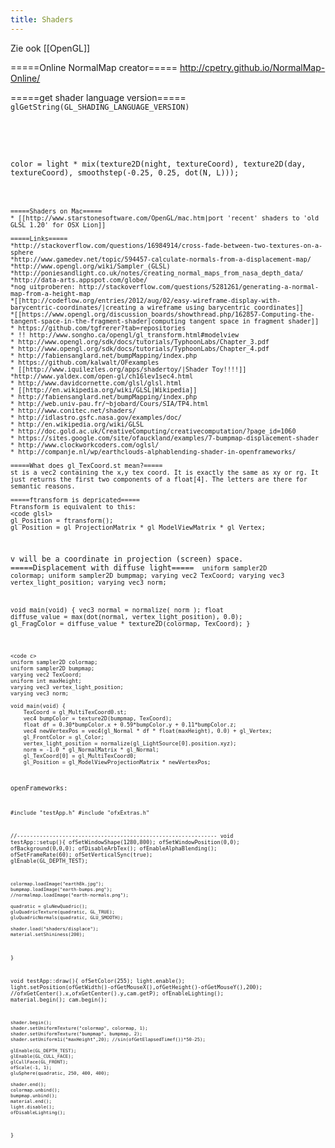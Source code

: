```yaml
---
title: Shaders
---
```

Zie ook [[OpenGL]]

=====Online NormalMap creator=====
http://cpetry.github.io/NormalMap-Online/

=====get shader language version=====
<code c>
glGetString(GL_SHADING_LANGUAGE_VERSION)
```

```
color = light * mix(texture2D(night, textureCoord), 
   texture2D(day, textureCoord), 
   smoothstep(-0.25, 0.25, dot(N, L)));
```

=====Shaders on Mac=====
* [[http://www.starstonesoftware.com/OpenGL/mac.htm|port 'recent' shaders to 'old GLSL 1.20' for OSX Lion]]

=====Links=====
*http://stackoverflow.com/questions/16984914/cross-fade-between-two-textures-on-a-sphere
*http://www.gamedev.net/topic/594457-calculate-normals-from-a-displacement-map/
*http://www.opengl.org/wiki/Sampler_(GLSL)
*http://poniesandlight.co.uk/notes/creating_normal_maps_from_nasa_depth_data/
*http://data-arts.appspot.com/globe/
*nog uitproberen: http://stackoverflow.com/questions/5281261/generating-a-normal-map-from-a-height-map
*[[http://codeflow.org/entries/2012/aug/02/easy-wireframe-display-with-barycentric-coordinates/|creating a wireframe using barycentric coordinates]]
*[[https://www.opengl.org/discussion_boards/showthread.php/162857-Computing-the-tangent-space-in-the-fragment-shader|computing tangent space in fragment shader]]
* https://github.com/tgfrerer?tab=repositories
* !! http://www.songho.ca/opengl/gl_transform.html#modelview
* http://www.opengl.org/sdk/docs/tutorials/TyphoonLabs/Chapter_3.pdf
* http://www.opengl.org/sdk/docs/tutorials/TyphoonLabs/Chapter_4.pdf
* http://fabiensanglard.net/bumpMapping/index.php
* https://github.com/kalwalt/OFexamples
* [[http://www.iquilezles.org/apps/shadertoy/|Shader Toy!!!!]]
*http://www.yaldex.com/open-gl/ch16lev1sec4.html
* http://www.davidcornette.com/glsl/glsl.html
* [[http://en.wikipedia.org/wiki/GLSL|Wikipedia]]
* http://fabiensanglard.net/bumpMapping/index.php
* http://web.univ-pau.fr/~bjobard/Cours/SIA/TP4.html
* http://www.conitec.net/shaders/ 
* http://idlastro.gsfc.nasa.gov/examples/doc/
* http://en.wikipedia.org/wiki/GLSL
* http://doc.gold.ac.uk/CreativeComputing/creativecomputation/?page_id=1060
* https://sites.google.com/site/ofauckland/examples/7-bumpmap-displacement-shader
* http://www.clockworkcoders.com/oglsl/
* http://companje.nl/wp/earthclouds-alphablending-shader-in-openframeworks/

=====What does gl_TexCoord.st mean?=====
st is a vec2 containing the x,y tex coord. It is exactly the same as xy or rg. It just returns the first two components of a float[4]. The letters are there for semantic reasons.

=====ftransform is depricated=====
Ftransform is equivalent to this:
<code glsl>
gl_Position = ftransform();
gl_Position = gl_ProjectionMatrix * gl_ModelViewMatrix * gl_Vertex;
```

v will be a coordinate in projection (screen) space.
=====Displacement with diffuse light=====
<code c>
uniform sampler2D colormap;
uniform sampler2D bumpmap;
varying vec2  TexCoord;
varying vec3 vertex_light_position;
varying vec3 norm;


void main(void) {
   vec3 normal = normalize( norm );
   float diffuse_value = max(dot(normal, vertex_light_position), 0.0);
   gl_FragColor = diffuse_value * texture2D(colormap, TexCoord);
}
```

<code c>
uniform sampler2D colormap;
uniform sampler2D bumpmap;
varying vec2 TexCoord;
uniform int maxHeight;
varying vec3 vertex_light_position;
varying vec3 norm;

void main(void) {
    TexCoord = gl_MultiTexCoord0.st;
    vec4 bumpColor = texture2D(bumpmap, TexCoord);
    float df = 0.30*bumpColor.x + 0.59*bumpColor.y + 0.11*bumpColor.z;
    vec4 newVertexPos = vec4(gl_Normal * df * float(maxHeight), 0.0) + gl_Vertex;
    gl_FrontColor = gl_Color;
    vertex_light_position = normalize(gl_LightSource[0].position.xyz);
    norm = -1.0 * gl_NormalMatrix * gl_Normal;
    gl_TexCoord[0] = gl_MultiTexCoord0;
    gl_Position = gl_ModelViewProjectionMatrix * newVertexPos;
```

openFrameworks:
<code c>

#include "testApp.h"
#include "ofxExtras.h"

//--------------------------------------------------------------
void testApp::setup(){
    ofSetWindowShape(1280,800);
    ofSetWindowPosition(0,0);
    ofBackground(0,0,0);
    ofDisableArbTex();
    ofEnableAlphaBlending();
    ofSetFrameRate(60);
    ofSetVerticalSync(true);
    glEnable(GL_DEPTH_TEST);

    colormap.loadImage("earth8k.jpg");
    bumpmap.loadImage("earth-bumps.png");
    //normalmap.loadImage("earth-normals.png");

    quadratic = gluNewQuadric();
    gluQuadricTexture(quadratic, GL_TRUE);
    gluQuadricNormals(quadratic, GLU_SMOOTH);

    shader.load("shaders/displace");
    material.setShininess(200);
}

void testApp::draw(){
    ofSetColor(255);
    light.enable(); 
    light.setPosition(ofGetWidth()-ofGetMouseX(),ofGetHeight()-ofGetMouseY(),200); //ofxGetCenter().x,ofxGetCenter().y,cam.getP);
    ofEnableLighting();
    material.begin();
    cam.begin();

    shader.begin();
    shader.setUniformTexture("colormap", colormap, 1); 
    shader.setUniformTexture("bumpmap", bumpmap, 2);
    shader.setUniform1i("maxHeight",20); //sin(ofGetElapsedTimef())*50-25);
    
    glEnable(GL_DEPTH_TEST);
    glEnable(GL_CULL_FACE);
    glCullFace(GL_FRONT);
    ofScale(-1, 1);
    gluSphere(quadratic, 250, 400, 400);

    shader.end();
    colormap.unbind();
    bumpmap.unbind();
    material.end(); 
    light.disable();
    ofDisableLighting();    
}
```
